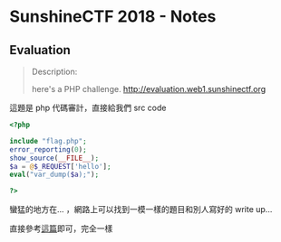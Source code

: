 # SunshineCTF 2018 - Notes

## Evaluation
> Description:
>
> here's a PHP challenge.
>http://evaluation.web1.sunshinectf.org

這題是 php 代碼審計，直接給我們 src code
```php
<?php 

include "flag.php";
error_reporting(0);
show_source(__FILE__);
$a = @$_REQUEST['hello'];
eval("var_dump($a);");

?>
```

蠻猛的地方在... ，網路上可以找到一模一樣的題目和別人寫好的 write up...

直接參考[這篇](https://blog.csdn.net/wy_97/article/details/77452939)即可，完全一樣

